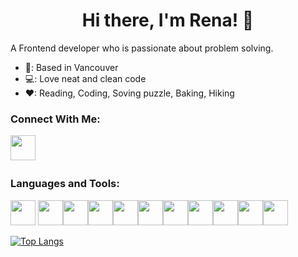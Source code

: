 
<h1 align="center">Hi there, I'm Rena! 👋</h1>

<p>A Frontend developer who is passionate about problem solving.</p>

- 🏡: Based in Vancouver
- 💻: Love neat and clean code
- ❤: Reading, Coding, Soving puzzle, Baking, Hiking

### Connect With Me:
<a href="https://www.linkedin.com/in/renasakata"><img height="40px" src="https://cdn.jsdelivr.net/gh/devicons/devicon/icons/linkedin/linkedin-original.svg" /></a>
　　
### Languages and Tools:
<img height="40px" src="https://cdn.jsdelivr.net/gh/devicons/devicon/icons/javascript/javascript-original.svg" /> <img height="40px" src="https://cdn.jsdelivr.net/gh/devicons/devicon/icons/html5/html5-original.svg" /><img height="40px" src="https://cdn.jsdelivr.net/gh/devicons/devicon/icons/css3/css3-original.svg" /><img height="40px"  src="https://cdn.jsdelivr.net/gh/devicons/devicon/icons/sass/sass-original.svg" /><img height="40px"  src="https://cdn.jsdelivr.net/gh/devicons/devicon/icons/react/react-original.svg" /><img height="40px"  src="https://cdn.jsdelivr.net/gh/devicons/devicon/icons/nodejs/nodejs-original.svg" /><img height="40px"  src="https://cdn.jsdelivr.net/gh/devicons/devicon/icons/express/express-original.svg" /><img height="40px"  src="https://cdn.jsdelivr.net/gh/devicons/devicon/icons/mongodb/mongodb-original.svg" /><img height="40px"  src="https://cdn.jsdelivr.net/gh/devicons/devicon/icons/amazonwebservices/amazonwebservices-original.svg" /><img  height="40px" src="https://cdn.jsdelivr.net/gh/devicons/devicon/icons/firebase/firebase-plain.svg" /><img height="40px" src="https://cdn.jsdelivr.net/gh/devicons/devicon/icons/figma/figma-original.svg" />
  
[![Top Langs](https://github-readme-stats.vercel.app/api/top-langs/?username=Rena52107&layout=compact)](https://github.com/anuraghazra/github-readme-stats)
